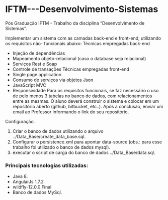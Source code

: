 # IFTM---Desenvolvimento-Sistemas
Pós Graduação IFTM - Trabalho da disciplina “Desenvolvimento de Sistemas”.

Implementar um sistema com as camadas back-end e front-end, utilizando os requisitos não- funcionais abaixo:
Técnicas empregadas back-end
- Injeção de dependências
- Mapeamento objeto-relacional (caso o database seja relacional)
- Serviços Rest e Soap
- Controle de transações
Técnicas empregadas front-end
- Single page application
- Consumo de serviços via objetos Json
- JavaScript MVC
- Responsividade
Para os requisitos funcionais, se faz necessário o uso de pelo menos 3 tabelas no banco de dados, com relacionamentos entre as mesmas.
O aluno deverá construir o sistema e colocar em um repositório aberto (github, bitbucket, etc..). Após a conclusão, enviar um email ao Professor informando o link do seu repositório.

Configuração.
1) Criar o banco de dados utilizando o arquivo ../Data_Base/create_data_base.sql.
2) Configurar o persistence.xml para apontar data-source (obs.: para esse trabalho foi utilizado o banco de dados mysql).
3) executar o script de carga do banco de dados ../Data_Base/data.sql.

### Principais tecnologias utilizadas:
- Java 8.
- AngularJs 1.7.2
- wildfly-12.0.0.Final
- Banco de dados MySql.

